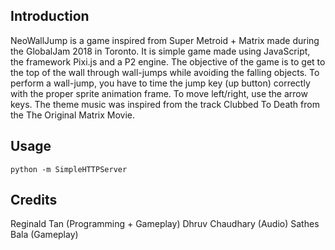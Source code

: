 Introduction
------------
NeoWallJump is a game inspired from Super Metroid + Matrix made during the GlobalJam 2018 in Toronto. It is simple game made using JavaScript, the framework Pixi.js and a P2 engine. The objective of the game is to get to the top of the wall through wall-jumps while avoiding the falling objects. To perform a wall-jump, you have to time the jump key (up button) correctly with the proper sprite animation frame. To move left/right, use the arrow keys. The theme music was inspired from the track Clubbed To Death from the The Original Matrix Movie.

Usage
--------------
    python -m SimpleHTTPServer


Credits
--------
Reginald Tan (Programming + Gameplay)
Dhruv Chaudhary (Audio)
Sathes Bala (Gameplay)

